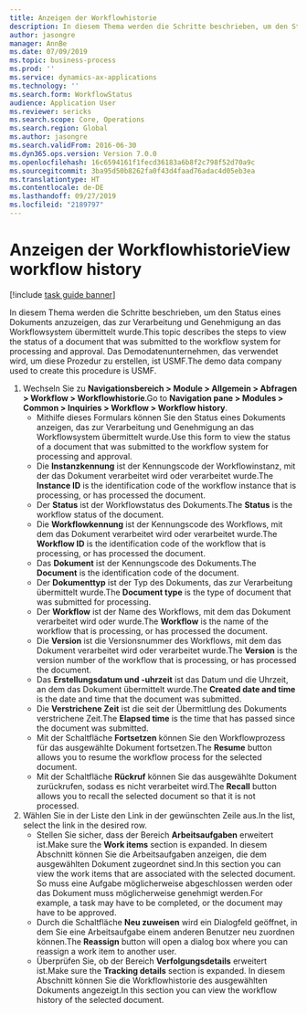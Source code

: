 ```yaml
---
title: Anzeigen der Workflowhistorie
description: In diesem Thema werden die Schritte beschrieben, um den Status eines Dokuments anzuzeigen, das zur Verarbeitung und Genehmigung an das Workflowsystem übermittelt wurde.
author: jasongre
manager: AnnBe
ms.date: 07/09/2019
ms.topic: business-process
ms.prod: ''
ms.service: dynamics-ax-applications
ms.technology: ''
ms.search.form: WorkflowStatus
audience: Application User
ms.reviewer: sericks
ms.search.scope: Core, Operations
ms.search.region: Global
ms.author: jasongre
ms.search.validFrom: 2016-06-30
ms.dyn365.ops.version: Version 7.0.0
ms.openlocfilehash: 16c6594161f1fecd36183a6b8f2c798f52d70a9c
ms.sourcegitcommit: 3ba95d50b8262fa0f43d4faad76adac4d05eb3ea
ms.translationtype: HT
ms.contentlocale: de-DE
ms.lasthandoff: 09/27/2019
ms.locfileid: "2189797"
---
```

# <a name="view-workflow-history"></a><span data-ttu-id="f8cc8-103">Anzeigen der Workflowhistorie</span><span class="sxs-lookup"><span data-stu-id="f8cc8-103">View workflow history</span></span>

[!include [task guide banner](../../includes/task-guide-banner.md)]

<span data-ttu-id="f8cc8-104">In diesem Thema werden die Schritte beschrieben, um den Status eines Dokuments anzuzeigen, das zur Verarbeitung und Genehmigung an das Workflowsystem übermittelt wurde.</span><span class="sxs-lookup"><span data-stu-id="f8cc8-104">This topic describes the steps to view the status of a document that was submitted to the workflow system for processing and approval.</span></span> <span data-ttu-id="f8cc8-105">Das Demodatenunternehmen, das verwendet wird, um diese Prozedur zu erstellen, ist USMF.</span><span class="sxs-lookup"><span data-stu-id="f8cc8-105">The demo data company used to create this procedure is USMF.</span></span>

1. <span data-ttu-id="f8cc8-106">Wechseln Sie zu **Navigationsbereich > Module > Allgemein > Abfragen > Workflow > Workflowhistorie**.</span><span class="sxs-lookup"><span data-stu-id="f8cc8-106">Go to **Navigation pane > Modules > Common > Inquiries > Workflow > Workflow history**.</span></span>
    - <span data-ttu-id="f8cc8-107">Mithilfe dieses Formulars können Sie den Status eines Dokuments anzeigen, das zur Verarbeitung und Genehmigung an das Workflowsystem übermittelt wurde.</span><span class="sxs-lookup"><span data-stu-id="f8cc8-107">Use this form to view the status of a document that was submitted to the workflow system for processing and approval.</span></span>  
    - <span data-ttu-id="f8cc8-108">Die **Instanzkennung** ist der Kennungscode der Workflowinstanz, mit der das Dokument verarbeitet wird oder verarbeitet wurde.</span><span class="sxs-lookup"><span data-stu-id="f8cc8-108">The **Instance ID** is the identification code of the workflow instance that is processing, or has processed the document.</span></span>  
    - <span data-ttu-id="f8cc8-109">Der **Status** ist der Workflowstatus des Dokuments.</span><span class="sxs-lookup"><span data-stu-id="f8cc8-109">The **Status** is the workflow status of the document.</span></span>  
    - <span data-ttu-id="f8cc8-110">Die **Workflowkennung** ist der Kennungscode des Workflows, mit dem das Dokument verarbeitet wird oder verarbeitet wurde.</span><span class="sxs-lookup"><span data-stu-id="f8cc8-110">The **Workflow ID** is the identification code of the workflow that is processing, or has processed the document.</span></span>  
    - <span data-ttu-id="f8cc8-111">Das **Dokument** ist der Kennungscode des Dokuments.</span><span class="sxs-lookup"><span data-stu-id="f8cc8-111">The **Document** is the identification code of the document.</span></span>  
    - <span data-ttu-id="f8cc8-112">Der **Dokumenttyp** ist der Typ des Dokuments, das zur Verarbeitung übermittelt wurde.</span><span class="sxs-lookup"><span data-stu-id="f8cc8-112">The **Document type** is the type of document that was submitted for processing.</span></span>  
    - <span data-ttu-id="f8cc8-113">Der **Workflow** ist der Name des Workflows, mit dem das Dokument verarbeitet wird oder wurde.</span><span class="sxs-lookup"><span data-stu-id="f8cc8-113">The **Workflow** is the name of the workflow that is processing, or has processed the document.</span></span>  
    - <span data-ttu-id="f8cc8-114">Die **Version** ist die Versionsnummer des Workflows, mit dem das Dokument verarbeitet wird oder verarbeitet wurde.</span><span class="sxs-lookup"><span data-stu-id="f8cc8-114">The **Version** is the version number of the workflow that is processing, or has processed the document.</span></span>  
    - <span data-ttu-id="f8cc8-115">Das **Erstellungsdatum und -uhrzeit** ist das Datum und die Uhrzeit, an dem das Dokument übermittelt wurde.</span><span class="sxs-lookup"><span data-stu-id="f8cc8-115">The **Created date and time** is the date and time that the document was submitted.</span></span>  
    - <span data-ttu-id="f8cc8-116">Die **Verstrichene Zeit** ist die seit der Übermittlung des Dokuments verstrichene Zeit.</span><span class="sxs-lookup"><span data-stu-id="f8cc8-116">The **Elapsed time** is the time that has passed since the document was submitted.</span></span>  
    - <span data-ttu-id="f8cc8-117">Mit der Schaltfläche **Fortsetzen** können Sie den Workflowprozess für das ausgewählte Dokument fortsetzen.</span><span class="sxs-lookup"><span data-stu-id="f8cc8-117">The **Resume** button allows you to resume the workflow process for the selected document.</span></span>  
    - <span data-ttu-id="f8cc8-118">Mit der Schaltfläche **Rückruf** können Sie das ausgewählte Dokument zurückrufen, sodass es nicht verarbeitet wird.</span><span class="sxs-lookup"><span data-stu-id="f8cc8-118">The **Recall** button allows you to recall the selected document so that it is not processed.</span></span>   
2. <span data-ttu-id="f8cc8-119">Wählen Sie in der Liste den Link in der gewünschten Zeile aus.</span><span class="sxs-lookup"><span data-stu-id="f8cc8-119">In the list, select the link in the desired row.</span></span>
    - <span data-ttu-id="f8cc8-120">Stellen Sie sicher, dass der Bereich **Arbeitsaufgaben** erweitert ist.</span><span class="sxs-lookup"><span data-stu-id="f8cc8-120">Make sure the **Work items** section is expanded.</span></span> <span data-ttu-id="f8cc8-121">In diesem Abschnitt können Sie die Arbeitsaufgaben anzeigen, die dem ausgewählten Dokument zugeordnet sind.</span><span class="sxs-lookup"><span data-stu-id="f8cc8-121">In this section you can view the work items that are associated with the selected document.</span></span> <span data-ttu-id="f8cc8-122">So muss eine Aufgabe möglicherweise abgeschlossen werden oder das Dokument muss möglicherweise genehmigt werden.</span><span class="sxs-lookup"><span data-stu-id="f8cc8-122">For example, a task may have to be completed, or the document may have to be approved.</span></span>  
    - <span data-ttu-id="f8cc8-123">Durch die Schaltfläche **Neu zuweisen** wird ein Dialogfeld geöffnet, in dem Sie eine Arbeitsaufgabe einem anderen Benutzer neu zuordnen können.</span><span class="sxs-lookup"><span data-stu-id="f8cc8-123">The **Reassign** button will open a dialog box where you can reassign a work item to another user.</span></span>  
    - <span data-ttu-id="f8cc8-124">Überprüfen Sie, ob der Bereich **Verfolgungsdetails** erweitert ist.</span><span class="sxs-lookup"><span data-stu-id="f8cc8-124">Make sure the **Tracking details** section is expanded.</span></span> <span data-ttu-id="f8cc8-125">In diesem Abschnitt können Sie die Workflowhistorie des ausgewählten Dokuments angezeigt.</span><span class="sxs-lookup"><span data-stu-id="f8cc8-125">In this section you can view the workflow history of the selected document.</span></span>  

